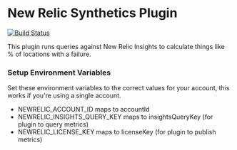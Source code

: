 # New Relic Synthetics Plugin
[![Build Status](https://travis-ci.org/kenahrens/nr-synthetics-plugin.svg?branch=master)](https://travis-ci.org/kenahrens/nr-synthetics-plugin)

This plugin runs queries against New Relic Insights to calculate things like % of locations with a failure.

### Setup Environment Variables
Set these environment variables to the correct values for your account, this works if you're using a single account. 
* NEWRELIC_ACCOUNT_ID maps to accountId
* NEWRELIC_INSIGHTS_QUERY_KEY maps to insightsQueryKey (for plugin to query metrics)
* NEWRELIC_LICENSE_KEY maps to licenseKey (for plugin to publish metrics)